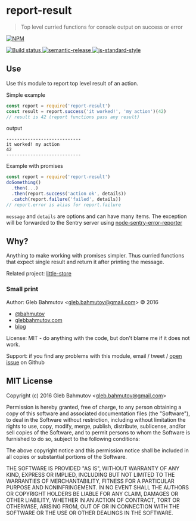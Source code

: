 # report-result

> Top level curried functions for console output on success or error

[![NPM][npm-icon] ][npm-url]

[![Build status][ci-image] ][ci-url]
[![semantic-release][semantic-image] ][semantic-url]
[![js-standard-style][standard-image]][standard-url]

## Use

Use this module to report top level result of an action. 

Simple example

```js
const report = require('report-result')
const result = report.success('it worked!', 'my action')(42)
// result is 42 (report functions pass any result)
```

output

```
----------------------------
it worked! my action
42
----------------------------
```

Example with promises

```js
const report = require('report-result')
doSomething()
  .then(...)
  .then(report.success('action ok', details))
  .catch(report.failure('failed', details))
// report.error is alias for report.failure
```

`message` and `details` are options and can have many items. The exception
will be forwarded to the Sentry server using
[node-sentry-error-reporter](https://github.com/bahmutov/node-sentry-error-reporter)

## Why?

Anything to make working with promises simpler. Thus curried functions that expect single
result and return it after printing the message.

Related project: [little-store](https://github.com/bahmutov/little-store)

### Small print

Author: Gleb Bahmutov &lt;gleb.bahmutov@gmail.com&gt; &copy; 2016

* [@bahmutov](https://twitter.com/bahmutov)
* [glebbahmutov.com](http://glebbahmutov.com)
* [blog](http://glebbahmutov.com/blog)

License: MIT - do anything with the code, but don't blame me if it does not work.

Support: if you find any problems with this module, email / tweet /
[open issue](https://github.com/bahmutov/report-result/issues) on Github

## MIT License

Copyright (c) 2016 Gleb Bahmutov &lt;gleb.bahmutov@gmail.com&gt;

Permission is hereby granted, free of charge, to any person
obtaining a copy of this software and associated documentation
files (the "Software"), to deal in the Software without
restriction, including without limitation the rights to use,
copy, modify, merge, publish, distribute, sublicense, and/or sell
copies of the Software, and to permit persons to whom the
Software is furnished to do so, subject to the following
conditions:

The above copyright notice and this permission notice shall be
included in all copies or substantial portions of the Software.

THE SOFTWARE IS PROVIDED "AS IS", WITHOUT WARRANTY OF ANY KIND,
EXPRESS OR IMPLIED, INCLUDING BUT NOT LIMITED TO THE WARRANTIES
OF MERCHANTABILITY, FITNESS FOR A PARTICULAR PURPOSE AND
NONINFRINGEMENT. IN NO EVENT SHALL THE AUTHORS OR COPYRIGHT
HOLDERS BE LIABLE FOR ANY CLAIM, DAMAGES OR OTHER LIABILITY,
WHETHER IN AN ACTION OF CONTRACT, TORT OR OTHERWISE, ARISING
FROM, OUT OF OR IN CONNECTION WITH THE SOFTWARE OR THE USE OR
OTHER DEALINGS IN THE SOFTWARE.

[npm-icon]: https://nodei.co/npm/report-result.png?downloads=true
[npm-url]: https://npmjs.org/package/report-result
[ci-image]: https://travis-ci.org/bahmutov/report-result.png?branch=master
[ci-url]: https://travis-ci.org/bahmutov/report-result
[semantic-image]: https://img.shields.io/badge/%20%20%F0%9F%93%A6%F0%9F%9A%80-semantic--release-e10079.svg
[semantic-url]: https://github.com/semantic-release/semantic-release
[standard-image]: https://img.shields.io/badge/code%20style-standard-brightgreen.svg
[standard-url]: http://standardjs.com/
